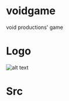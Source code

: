 # voidgame
void productions' game
# Logo
  ![alt text](https://raw.githubusercontent.com/zeddo123/voidgame/master/src/logo.PNG)
# Src
